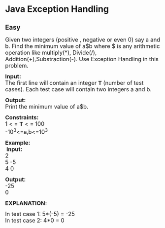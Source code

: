 # Java Exception Handling
## Easy
<div class="problems_problem_content__Xm_eO"><p><span style="font-size:18px">Given two integers (positive , negative or even 0) say a and b. Find the minimum value of a$b where $ is&nbsp;any arithmetic operation&nbsp;like multiply(*), Divide(/), Addition(+),Substraction(-). Use Exception Handling in this problem.</span></p>

<p><span style="font-size:18px"><strong>Input:&nbsp;</strong><br>
The first line will&nbsp;contain&nbsp;an&nbsp;integer&nbsp;<strong>T&nbsp;</strong>(number of test cases). Each test case will contain two integers a and b.</span></p>

<p><span style="font-size:18px"><strong>Output:&nbsp;</strong><br>
Print the minimum value of a$b.</span></p>

<p><span style="font-size:18px"><strong>Constraints:&nbsp;</strong><br>
1 &lt; =&nbsp;<strong>T</strong>&nbsp;&lt; = 100<br>
-10<sup>3</sup>&lt;=a,b&lt;=10<sup>3</sup></span></p>

<p><span style="font-size:18px"><strong>Example:<br>
&nbsp;Input:</strong><br>
2<br>
5 -5<br>
4 0</span></p>

<p><span style="font-size:18px"><strong>Output:</strong><br>
-25<br>
0</span></p>

<p><span style="font-size:18px"><strong>EXPLANATION:</strong></span></p>

<p><span style="font-size:18px">In test case 1: 5*(-5) = -25<br>
In test case 2: 4*0 = 0</span></p>
</div>